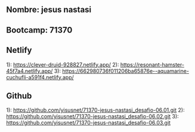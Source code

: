 
## Nombre: jesus nastasi
## Bootcamp: 71370


## Netlify
1): https://clever-druid-928827.netlify.app/
2): https://resonant-hamster-45f7a4.netlify.app/
3): https://662980736f011206ba65876e--aquamarine-cuchufli-a591f4.netlify.app/

## Github

1): https://github.com/yisusnet/71370-jesus-nastasi_desafio-06.01.git
2): https://github.com/yisusnet/71370-jesus-nastasi_desafio-06.02.git
3): https://github.com/yisusnet/71370-jesus-nastasi_desafio-06.03.git
